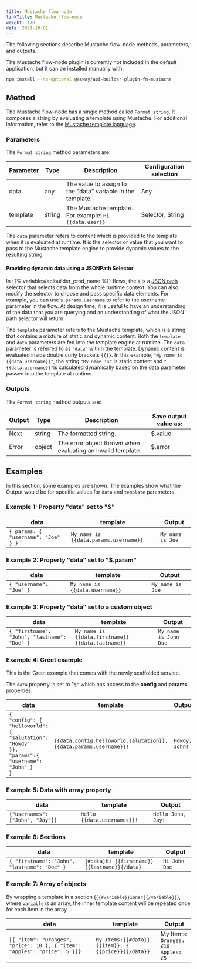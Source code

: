 ```yaml
---
title: Mustache flow-node
linkTitle: Mustache flow-node
weight: 170
date: 2021-10-01
---
```


The following sections describe Mustache flow-node methods, parameters, and outputs.

The Mustache flow-node plugin is currently not included in the default application, but it can be installed manually with:

```bash
npm install --no-optional @axway/api-builder-plugin-fn-mustache
```

## Method

The Mustache flow-node has a single method called `Format string`. It composes a string by evaluating a template using Mustache. For additional information, refer to the [Mustache template language](http://mustache.github.io/mustache.5.html).

### Parameters

The `Format string` method parameters are:

| Parameter | Type | Description | Configuration selection |
| --- | --- | --- | --- |
| data | any | The value to assign to the "data" variable in the template. | Any |
| template | string | The Mustache template. For example: `Hi {{data.user}}` | Selector, String |

The `data` parameter refers to content which is provided to the template when it is evaluated at runtime. It is the selector or value that you want to pass to the Mustache template engine to provide dynamic values to the resulting string.

#### Providing dynamic data using a JSONPath Selector

In {{% variables/apibuilder_prod_name %}} flows, the `$` is a [JSON path](http://jsonpath.com/) selector that selects data from the whole runtime context. You can also modify the selector to choose and pass specific data elements. For example, you can use `$.params.username` to refer to the username parameter in the flow. At design time, it is useful to have an understanding of the data that you are querying and an understanding of what the JSON path selector will return.

The `template` parameter refers to the Mustache template, which is a string that contains a mixture of static and dynamic content. Both the `template` and `data` parameters are fed into the template engine at runtime. The `data` parameter is referred to as `"data"` within the template. Dynamic content is evaluated inside double curly brackets `{{}}`. In this example, `"My name is {{data.username}}"`, the string `"My name is"` is static content and `"{{data.username}}"`is calculated dynamically based on the data parameter passed into the template at runtime.

### Outputs

The `Format string` method outputs are:

| Output | Type | Description | Save output value as: |
| --- | --- | --- | --- |
| Next | string | The formatted string. | $.value |
| Error | object | The error object thrown when evaluating an invalid template. | $.error |

## Examples

In this section, some examples are shown. The examples show what the Output would be for specific values for `data` and `template` parameters.

### Example 1: Property "data" set to "$"

| data | template | Output |
| --- | --- | --- |
| `{ params: { "username": "Joe" } }` | `My name is {{data.params.username}}` | `My name is Joe` |

### Example 2: Property "data" set to "$.param"

| data | template | Output |
| --- | --- | --- |
| `{ "username": "Joe" }` | `My name is {{data.username}}` | `My name is Joe` |

### Example 3: Property "data" set to a custom object

| data | template | Output |
| --- | --- | --- |
| `{ "firstname": "John", "lastname": "Doe" }` | `My name is {{data.firstname}} {{data.lastname}}` | `My name is John Doe` |

### Example 4: Greet example

This is the Greet example that comes with the newly scaffolded service.

The `data` property is set to "`$"` which has access to the **config** and **params** properties.

| data | template | Output |
| --- | --- | --- |
| `{`  <br />`"config": {`  <br />`"helloworld": {`  <br />`"salutation": "Howdy"`  <br />`}},`  <br />`"params":{ "username": "John" }`  <br />`}` | `{{data.config.helloworld.salutation}}, {{data.params.username}}!` | `Howdy, John!` |

### Example 5: Data with array property

| data | template | Output |
| --- | --- | --- |
| `{"usernames": ["John", "Jay"]}` | `Hello {{data.usernames}}!` | `Hello John, Jay!` |

### Example 6: Sections

| data | template | Output |
| --- | --- | --- |
| `{ "firstname": "John", "lastname": "Doe" }` | `{#data}Hi {{firstname}} {{lastname}}{/data}` | `Hi John Doe` |

### Example 7: Array of objects

By wrapping a template in a section (`{{#variable}}inner{{/variable}}`), where `variable` is an array, the inner template content will be repeated once for each item in the array.

| data | template | Output |
| --- | --- | --- |
| `[{ "item": "Oranges", "price": 10 }, { "item": "Apples": "price": 5 }]}` | `My Items:{{#data}}{{item}}: £{{price}}{{/data}}` | My Items:  <br />`Oranges: £10`  <br />`Apples: £5` |
